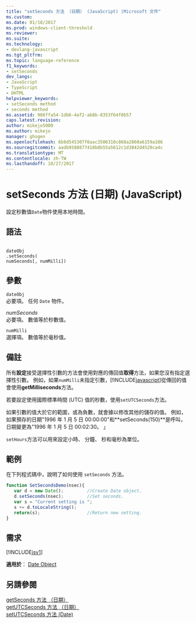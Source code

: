 ```yaml
---
title: "setSeconds 方法 （日期） (JavaScript) |Microsoft 文件"
ms.custom: 
ms.date: 01/18/2017
ms.prod: windows-client-threshold
ms.reviewer: 
ms.suite: 
ms.technology:
- devlang-javascript
ms.tgt_pltfrm: 
ms.topic: language-reference
f1_keywords:
- setSeconds
dev_langs:
- JavaScript
- TypeScript
- DHTML
helpviewer_keywords:
- setSeconds method
- seconds method
ms.assetid: 986ffa54-1db6-4af2-ab8b-8353f64f0b57
caps.latest.revision: 
author: mikejo5000
ms.author: mikejo
manager: ghogen
ms.openlocfilehash: 6b8d545307f6aac3506310c868a2860a6159a106
ms.sourcegitcommit: aadb9588877418b8b55a5612c1d3842d4520ca4c
ms.translationtype: MT
ms.contentlocale: zh-TW
ms.lasthandoff: 10/27/2017
---
```

# <a name="setseconds-method-date-javascript"></a>setSeconds 方法 (日期) (JavaScript)
設定秒數值`Date`物件使用本地時間。  
  
## <a name="syntax"></a>語法  
  
```  
  
dateObj  
.setSeconds(  
numSeconds[, numMilli])   
```  
  
## <a name="parameters"></a>參數  
 `dateObj`  
 必要項。 任何 `Date` 物件。  
  
 *numSeconds*  
 必要項。 數值等於秒數值。  
  
 `numMilli`  
 選擇項。 數值等於毫秒值。  
  
## <a name="remarks"></a>備註  
 所有**設定**接受選擇性引數的方法會使用對應的傳回值**取得**方法，如果您沒有指定選擇性引數。 例如，如果`numMilli`未指定引數，[!INCLUDE[javascript](../../javascript/includes/javascript-md.md)]從傳回的值會使用**getMilliseconds**方法。  
  
 若要設定使用國際標準時間 (UTC) 值的秒數，使用`setUTCSeconds`方法。  
  
 如果引數的值大於它的範圍，或為負數，就會據以修改其他的儲存的值。 例如，如果預存的日期"1996 年 1 月 5 日 00:00:00"和**setSeconds(150)**是呼叫，日期變更為"1996 年 1 月 5 日 00:02:30。 」  
  
 `setHours`方法可以用來設定小時、 分鐘、 秒和毫秒為單位。  
  
## <a name="example"></a>範例  
 在下列程式碼中，說明了如何使用 `setSeconds` 方法。  
  
```JavaScript  
function SetSecondsDemo(nsec){  
   var d = new Date();         //Create Date object.  
   d.setSeconds(nsec);         //Set seconds.  
   var s = "Current setting is ";  
   s += d.toLocaleString();  
   return(s);                  //Return new setting.  
}  
```  
  
## <a name="requirements"></a>需求  
 [!INCLUDE[jsv1](../../javascript/misc/includes/jsv1-md.md)]  
  
 **適用於**： [Date Object](../../javascript/reference/date-object-javascript.md)  
  
## <a name="see-also"></a>另請參閱  
 [getSeconds 方法 （日期）](../../javascript/reference/getseconds-method-date-javascript.md)   
 [getUTCSeconds 方法 （日期）](../../javascript/reference/getutcseconds-method-date-javascript.md)   
 [setUTCSeconds 方法 (Date)](../../javascript/reference/setutcseconds-method-date-javascript.md)